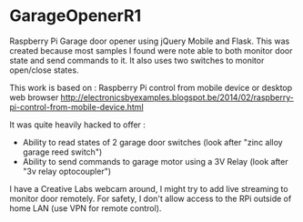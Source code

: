 GarageOpenerR1
==============

Raspberry Pi Garage door opener using jQuery Mobile and Flask.
This was created because most samples I found were note able to both monitor door state and send commands to it.
It also uses two switches to monitor open/close states.

This work is based on :
  Raspberry Pi control from mobile device or desktop web browser 
  http://electronicsbyexamples.blogspot.be/2014/02/raspberry-pi-control-from-mobile-device.html
  
It was quite heavily hacked to offer :
- Ability to read states of 2 garage door switches (look after "zinc alloy garage reed switch")
- Ability to send commands to garage motor using a 3V Relay (look after "3v relay optocoupler")

I have a Creative Labs webcam around, I might try to add live streaming to monitor door remotely.
For safety, I don't allow access to the RPi outside of home LAN (use VPN for remote control).
